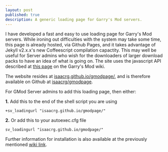 ```yaml
---
layout: post
published: true
description: A generic loading page for Garry's Mod servers.
---
```


I have developed a fast and easy to use loading page for Garry's Mod servers. While ironing out difficulties with the system may take some time, this page is already hosted, via Github Pages, and it takes advantage of Jekyll v2.x.x's new Coffeescript compilation capactity. This may well be useful for Server admins who wish for the downloaders of larger download packs to have an idea of what is going on. The site uses the javascript API described at [this page](http://wiki.garrysmod.com/page/Loading_URL) on the Garry's Mod wiki.

The website resides at [isaacrg.github.io/gmodpage/](http://isaacrg.github.io/gmodpage/), and is therefore available on Github at [isaacrg/gmodpage](https://github.com/isaacrg/gmodpage).

For GMod Server admins to add this loading page, then either:


**1.** Add this to the end of the shell script you are using

`+sv_loadingurl "isaacrg.github.io/gmodpage/"`

**2.** Or add this to your autoexec.cfg file

`sv_loadingurl "isaacrg.github.io/gmodpage/"`


Further information for installation is also available at the previously mentioned [wiki link](http://wiki.garrysmod.com/page/Loading_URL).
